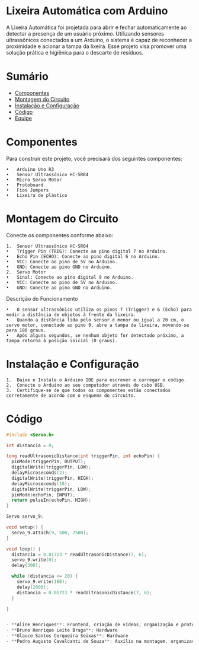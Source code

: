 # Lixeira Automática com Arduino

A Lixeira Automática foi projetada para abrir e fechar automaticamente ao detectar a presença de um usuário próximo. Utilizando sensores ultrassônicos conectados a um Arduino, o sistema é capaz de reconhecer a proximidade e acionar a tampa da lixeira. Esse projeto visa promover uma solução prática e higiênica para o descarte de resíduos.

# Sumário
- [Componentes](#componentes)
- [Montagem do Circuito](#montagem-do-circuito)
- [Instalação e Configuração](#instalação-e-configuração)
- [Código](#código)
- [Equipe](#equipe)



# Componentes

Para construir este projeto, você precisará dos seguintes componentes:

    •   Arduino Uno R3
    •   Sensor Ultrassônico HC-SR04
    •   Micro Servo Motor
    •   Protoboard
    •   Fios Jumpers
    •   Lixeira de plástico



# Montagem do Circuito

Conecte os componentes conforme abaixo:

	1.	Sensor Ultrassônico HC-SR04
	•	Trigger Pin (TRIG): Conecte ao pino digital 7 no Arduino.
	•	Echo Pin (ECHO): Conecte ao pino digital 6 no Arduino.
	•	VCC: Conecte ao pino de 5V no Arduino.
	•	GND: Conecte ao pino GND no Arduino.
	2.	Servo Motor
	•	Sinal: Conecte ao pino digital 9 no Arduino.
	•	VCC: Conecte ao pino de 5V no Arduino.
	•	GND: Conecte ao pino GND no Arduino.


Descrição do Funcionamento

	•	O sensor ultrassônico utiliza os pinos 7 (Trigger) e 6 (Echo) para medir a distância de objetos à frente da lixeira.
	•	Quando a distância lida pelo sensor é menor ou igual a 20 cm, o servo motor, conectado ao pino 9, abre a tampa da lixeira, movendo-se para 180 graus.
	•	Após alguns segundos, se nenhum objeto for detectado próximo, a tampa retorna à posição inicial (0 graus).




# Instalação e Configuração

	1.	Baixe e Instale o Arduino IDE para escrever e carregar o código.
	2.	Conecte o Arduino ao seu computador através do cabo USB.
	3.	Certifique-se de que todos os componentes estão conectados corretamente de acordo com o esquema do circuito.



# Código

```cpp
#include <Servo.h>

int distancia = 0;

long readUltrasonicDistance(int triggerPin, int echoPin) {
  pinMode(triggerPin, OUTPUT);
  digitalWrite(triggerPin, LOW);
  delayMicroseconds(2);
  digitalWrite(triggerPin, HIGH);
  delayMicroseconds(10);
  digitalWrite(triggerPin, LOW);
  pinMode(echoPin, INPUT);
  return pulseIn(echoPin, HIGH);
}

Servo servo_9;

void setup() {
  servo_9.attach(9, 500, 2500);
}

void loop() {
  distancia = 0.01723 * readUltrasonicDistance(7, 6);
  servo_9.write(0);
  delay(300);

  while (distancia <= 20) {
    servo_9.write(180);
    delay(2000);
    distancia = 0.01723 * readUltrasonicDistance(7, 6);
  }

}


- **Aline Henriques**: Frontend, criação de vídeos, organização e prototipação.
- **Bruno Henrique Leite Braga**: Hardware
- **Glauco Santos Cerqueira Seixas**: Hardware
- **Pedro Augusto Cavalcanti de Souza**: Auxílio na montagem, organização e testes
